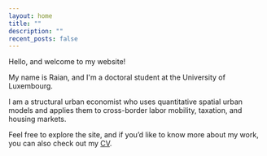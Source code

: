 ```yaml
---
layout: home
title: ""
description: ""
recent_posts: false
---
```


Hello, and welcome to my website!

My name is Raian, and I'm a doctoral student at the University of Luxembourg.

I am a structural urban economist who uses quantitative spatial urban models and applies them to cross-border labor mobility, taxation, and housing markets.

Feel free to explore the site, and if you’d like to know more about my work, you can also check out my [CV](/assets/files/CV.pdf).


